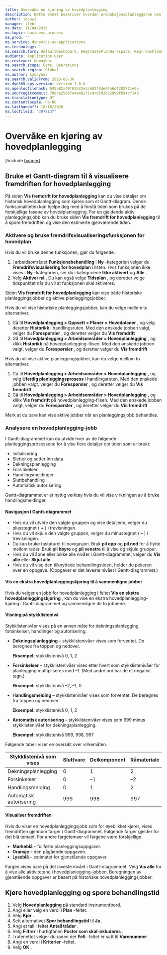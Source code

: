 ```yaml
---
title: Overvåke en kjøring av hovedplanlegging
description: Dette emnet beskriver hvordan produksjonsplanleggerne kan se om det pågår en hovedplanlegging.
author: josaw1
manager: tfehr
ms.date: 11/04/2019
ms.topic: business-process
ms.prod: ''
ms.service: dynamics-ax-applications
ms.technology: ''
ms.search.form: DefaultDashboard, ReqCreatePlanWorkspace, ReqTransPlanCard, SysQueryForm, InventItemIdLookupSimple, ReqLog, ReqProcessTaskTrace
audience: Application User
ms.reviewer: kamaybac
ms.search.scope: Core, Operations
ms.search.region: Global
ms.author: kamaybac
ms.search.validFrom: 2016-06-30
ms.dyn365.ops.version: Version 7.0.0
ms.openlocfilehash: 045b82af6f65b22e1c683f8de47a6df282711e6a
ms.sourcegitcommit: 708ca25687a4e48271cdcd6d2d22d99fb94cf140
ms.translationtype: HT
ms.contentlocale: nb-NO
ms.lasthandoff: 10/10/2020
ms.locfileid: "3978137"
---
```

# <a name="monitor-a-master-planning-run"></a>Overvåke en kjøring av hovedplanlegging

[!include [banner](../../includes/banner.md)]

## <a name="use-a-gantt-chart-to-visualize-master-planning-progress"></a>Bruke et Gantt-diagram til å visualisere fremdriften for hovedplanlegging

På siden **Vis fremdrift for hovedplanlegging** kan du vise detaljer om historisk hovedplanlegging som kjøres som et Gantt-diagram. Denne funksjonaliteten kan hjelpe deg med å forstå tiden som brukes på de forskjellige fasene av hovedplanlegging. For en gjeldende aktiv planleggingsjobb kan du bruke siden **Vis fremdrift for hovedplanlegging** til å spore fremdriften og vise den estimerte gjenværende tiden.

### <a name="turn-on-and-use-the-master-plan-progress-visualization-feature"></a>Aktivere og bruke fremdrifsvisualiseringsfunksjonen for hovedplan

Hvis du vil bruke denne funksjonen, gjør du følgende.

1. I arbeidsområdet **Funksjonsbehandling** i **Ny** -kategorien velger du **Fremdrifsvisualisering for hovedplan** i listen. Hvis funksjonen ikke vises i **Ny** -kategorien, ser du i kategoriene **Ikke aktivert** og **Alle** .
1. Velg **Aktiver nå** . Du kan også velge **Tidsplan** , og deretter velge tidspunktet når du vil at funksjonen skal aktiveres.

Siden **Vis fremdrift for hovedplanlegging** kan vise både historiske planleggingsjobber og aktive planleggingsjobber. 

Hvis du vil vise historiske planleggingsjobber, kan du velge mellom to alternativer. 

1. Gå til **Hovedplanlegging \> Oppsett \> Planer \> Hovedplaner** , og velg deretter **Historikk** i handlingsruten. Med den ønskede jobben valgt, velger du **Forespørsler** , og deretter velger du **Vis fremdrift**
1. Gå til **Hovedplanlegging \> Arbeidsområder \> Hovedplanlegging** , og klikk **Historikk** på hovedplanlegging-flisen. Med den ønskede jobben valgt, velger du **Forespørsler** , og deretter velger du **Vis fremdrift**

Hvis du vil vise aktive planleggingsjobber, kan du velge mellom to alternativer. 
1. Gå til **Hovedplanlegging \> Arbeidsområder \> Hovedplanlegging** , og velg **Uferdig planleggingsprosess** i handlingsruten. Med den ønskede jobben valgt, velger du **Forespørsler** , og deretter velger du **Vis fremdrift** .
1. Gå til **Hovedplanlegging \> Arbeidsområder \> Hovedplanlegging** , og klikk **Vis fremdrift** på hovedplanlegging-flisen. Med den ønskede jobben valgt, velger du **Forespørsler** , og deretter velger du **Vis fremdrift**

Merk at du bare kan vise aktive jobber når en planleggingsjobb behandles.

### <a name="analyze-a-master-planning-job"></a>Analysere en hovedplanlegging-jobb

I Gantt-diagrammet kan du utvide hver av de følgende planleggingsprosessene for å vise flere detaljer om tiden som er brukt:

- Initialisering
- Sletter og setter inn data
- Dekningsplanlegging
- Forsinkelser
- Handlingsmeldinger
- Sluttbehandling
- Automatisk autorisering

Gantt-diagrammet er et nyttig verktøy hvis du vil vise virkningen av å bruke handlingsmeldinger.

#### <a name="navigation-in-the-gantt-chart"></a>Navigasjon i Gantt-diagrammet

- Hvis du vil utvide den valgte gruppen og vise detaljene, velger du plusstegnet ( **+** ) i trevisningen.
- Hvis du vil skjule den valgte gruppen, velger du minustegnet ( **–** ) i trevisningen.
- Du kan bruke tastaturet til navigasjon. Bruk **pil opp** og **pil ned** for å flytte mellom rader. Bruk **pil høyre** og **pil venstre** til å vise og skjule grupper.
- Hvis du vil åpne eller lukke alle nivåer i Gantt-diagrammet, velger du **Vis alle** eller **Skjul alle** .
- Hvis du vil vise den tilknyttede behandlingstiden, holder du pekeren over en oppgave. (Oppgaver er det laveste nivået i Gantt-diagrammet.)

#### <a name="view-an-additional-master-planning-run-to-compare-jobs"></a>Vis en ekstra hovedplanleggingskjøring til å sammenligne jobber

Hvis du velger en jobb for hovedplanlegging i feltet **Vis en ekstra hovedplanleggingskjøring** , kan du vise en ekstra hovedplanlegging-kjøring i Gantt-diagrammet og sammenligne de to jobbene.

#### <a name="bom-level-display"></a>Visning på stykklistenivå

Stykklistenivåer vises på en annen måte for dekningsplanlegging, forsinkelser, handlinger og autorisering.

- **Dekningsplanlegging** – stykklistenivåer vises som forventet. De beregnes fra toppen og nedover.

    **Eksempel:** stykklistenivå 0, 1, 2

- **Forsinkelser** – stykklistenivåer vises etter hvert som stykklistenivåer for planlegging multipliseres med –1. (Med andre ord har de et negativt tegn.)

    **Eksempel:** stykklistenivå –2, –1, 0

- **Handlingsmelding** – stykklistenivåer vises som forventet. De beregnes fra toppen og nedover.

    **Eksempel:** stykklistenivå 0, 1, 2

- **Automatisk autorisering** – stykklistenivåer vises som 999 minus stykklistenivået for dekningsplanlegging.

    **Eksempel:** stykklistenivå 999, 998, 997

Følgende tabell viser en oversikt over virkemåten.

| Stykklistenivå som vises | Sluttvare | Delkomponent | Råmateriale |
|---|---|---|---|
| Dekningsplanlegging | 0 | 1 | 2 |
| Forsinkelser | 0 | –1 | –2 |
| Handlingsmelding | 0 | 1 | 2 |
| Automatisk autorisering | 999 | 998 | 997 |

#### <a name="visualize-progress"></a>Visualiser fremdriften

Hvis du viser en hovedplanleggingsjobb som for øyeblikket kjører, vises fremdriften gjennom farger i Gantt-diagrammet. Følgende farger gjelder for det blå temaet. For andre fargetemaer vil fargene være forskjellige.

- **Mørkeblå** – fullførte planleggingsoppgaver.
- **Oransje** – den pågående oppgaven.
- **Lyseblå** – estimatet for gjenstående oppgaver.

Fargen vises bare på det laveste nivået i Gantt-diagrammet. Velg **Vis alle** for å vise alle aktivitetene i hovedplanlegging-jobben. Beregningen av gjenstående oppgaver er basert på historiske hovedplanleggingsjobber.

## <a name="run-master-planning-and-track-processing-time"></a>Kjøre hovedplanlegging og spore behandlingstid

1. Velg **Hovedplanlegging** på standard instrumentbord.
1. Angi eller velg en verdi i **Plan** -feltet.
1. Velg **Kjør** .
1. Sett alternativet **Spor behandlingstid** til **Ja** .
1. Angi et tall i feltet **Antall tråder** .
1. Velg **Filtrer** i hurtigfanen **Poster som skal inkluderes** .
1. I rutenettet velger du raden der **Felt** -feltet er satt til **Varenummer** .
1. Angi en verdi i **Kriterier** -feltet.
1. Velg **OK** .
